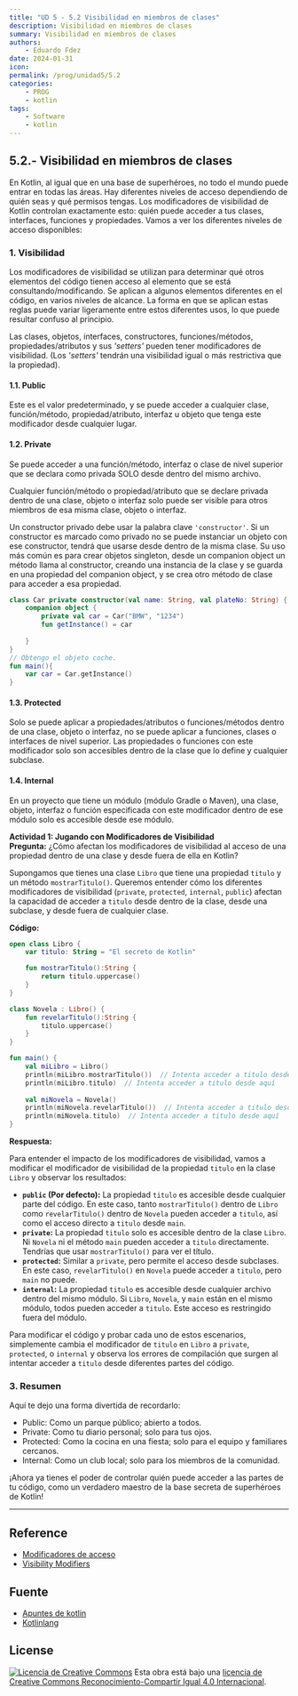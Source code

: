 ```yaml
---
title: "UD 5 - 5.2 Visibilidad en miembros de clases"
description: Visibilidad en miembros de clases
summary: Visibilidad en miembros de clases
authors:
    - Eduardo Fdez
date: 2024-01-31
icon:   
permalink: /prog/unidad5/5.2
categories:
    - PROG
    - kotlin
tags:
    - Software
    - kotlin
---
```

## 5.2.- Visibilidad en miembros de clases

En Kotlin, al igual que en una base de superhéroes, no todo el mundo puede entrar en todas las áreas. Hay diferentes niveles de acceso dependiendo de quién seas y qué permisos tengas. Los modificadores de visibilidad de Kotlin controlan exactamente esto: quién puede acceder a tus clases, interfaces, funciones y propiedades. Vamos a ver los diferentes niveles de acceso disponibles:

### 1. Visibilidad

Los modificadores de visibilidad se utilizan para determinar qué otros elementos del código tienen acceso al elemento que se está consultando/modificando. Se aplican a algunos elementos diferentes en el código, en varios niveles de alcance. La forma en que se aplican estas reglas puede variar ligeramente entre estos diferentes usos, lo que puede resultar confuso al principio.

Las clases, objetos, interfaces, constructores, funciones/métodos, propiedades/atributos y sus _'setters'_ pueden tener modificadores de visibilidad. (Los _'setters'_ tendrán una visibilidad igual o más restrictiva que la propiedad).

#### 1.1. Public

Este es el valor predeterminado, y se puede acceder a cualquier clase, función/método, propiedad/atributo, interfaz u objeto que tenga este modificador desde cualquier lugar.

#### 1.2. Private

Se puede acceder a una función/método, interfaz o clase de nivel superior que se declara como privada SOLO desde dentro del mismo archivo.

Cualquier función/método o propiedad/atributo que se declare privada dentro de una clase, objeto o interfaz solo puede ser visible para otros miembros de esa misma clase, objeto o interfaz.

Un constructor privado debe usar la palabra clave `'constructor'`. Si un constructor es marcado como privado no se puede instanciar un objeto con ese constructor, tendrá que usarse desde dentro de la misma clase. Su uso más común es para crear objetos singleton, desde un companion object un método llama al constructor, creando una instancia de la clase y se guarda en una propiedad del companion object, y se crea otro método de clase para acceder a esa propiedad.

```kotlin
class Car private constructor(val name: String, val plateNo: String) {
    companion object {
        private val car = Car("BMW", "1234")
        fun getInstance() = car
      
    }
}
// Obtengo el objeto coche. 
fun main(){
    var car = Car.getInstance()
}
```

#### 1.3. Protected

Solo se puede aplicar a propiedades/atributos o funciones/métodos dentro de una clase, objeto o interfaz, no se puede aplicar a funciones, clases o interfaces de nivel superior. Las propiedades o funciones con este modificador solo son accesibles dentro de la clase que lo define y cualquier subclase.

#### 1.4. Internal

En un proyecto que tiene un módulo (módulo Gradle o Maven), una clase, objeto, interfaz o función especificada con este modificador dentro de ese módulo solo es accesible desde ese módulo.

**Actividad 1: Jugando con Modificadores de Visibilidad**   
**Pregunta:** ¿Cómo afectan los modificadores de visibilidad al acceso de una propiedad dentro de una clase y desde fuera de ella en Kotlin?

Supongamos que tienes una clase `Libro` que tiene una propiedad `titulo` y un método `mostrarTitulo()`. Queremos entender cómo los diferentes modificadores de visibilidad (`private`, `protected`, `internal`, `public`) afectan la capacidad de acceder a `titulo` desde dentro de la clase, desde una subclase, y desde fuera de cualquier clase.  

**Código:**

```Kotlin
open class Libro {
    var titulo: String = "El secreto de Kotlin"

    fun mostrarTitulo():String {
        return titulo.uppercase()
    }
}

class Novela : Libro() {
    fun revelarTitulo():String {
        titulo.uppercase()
    }
}

fun main() {
    val miLibro = Libro()
    println(miLibro.mostrarTitulo())  // Intenta acceder a titulo desde aquí
    println(miLibro.titulo)  // Intenta acceder a titulo desde aquí
  
    val miNovela = Novela()
    println(miNovela.revelarTitulo())  // Intenta acceder a titulo desde aquí
    println(miNovela.titulo)  // Intenta acceder a titulo desde aquí
}
```

**Respuesta:**

Para entender el impacto de los modificadores de visibilidad, vamos a modificar el modificador de visibilidad de la propiedad `titulo` en la clase `Libro` y observar los resultados:

* **`public` (Por defecto):** La propiedad `titulo` es accesible desde cualquier parte del código. En este caso, tanto `mostrarTitulo()` dentro de `Libro` como `revelarTitulo()` dentro de `Novela` pueden acceder a `titulo`, así como el acceso directo a `titulo` desde `main`.
* **`private`:** La propiedad `titulo` solo es accesible dentro de la clase `Libro`. Ni `Novela` ni el método `main` pueden acceder a `titulo` directamente. Tendrías que usar `mostrarTitulo()` para ver el título.
* **`protected`:** Similar a `private`, pero permite el acceso desde subclases. En este caso, `revelarTitulo()` en `Novela` puede acceder a `titulo`, pero `main` no puede.
* **`internal`:** La propiedad `titulo` es accesible desde cualquier archivo dentro del mismo módulo. Si `Libro`, `Novela`, y `main` están en el mismo módulo, todos pueden acceder a `titulo`. Este acceso es restringido fuera del módulo.

Para modificar el código y probar cada uno de estos escenarios, simplemente cambia el modificador de `titulo` en `Libro` a `private`, `protected`, o `internal` y observa los errores de compilación que surgen al intentar acceder a `titulo` desde diferentes partes del código.

### 3. Resumen

Aquí te dejo una forma divertida de recordarlo:

* Public: Como un parque público; abierto a todos.
* Private: Como tu diario personal; solo para tus ojos.
* Protected: Como la cocina en una fiesta; solo para el equipo y familiares cercanos.
* Internal: Como un club local; solo para los miembros de la comunidad.

¡Ahora ya tienes el poder de controlar quién puede acceder a las partes de tu código, como un verdadero maestro de la base secreta de superhéroes de Kotlin!

---

## Reference

* [Modificadores de acceso](https://kotlinlang.org/docs/visibility-modifiers.html)
* [Visibility Modifiers](https://www.baeldung.com/kotlin/visibility-modifiers)

## Fuente

* [Apuntes de kotlin](https://github.com/alxgcrz/_kotlin_)
* [Kotlinlang](https://kotlinlang.org)

## License

[![Licencia de Creative Commons](https://i.creativecommons.org/l/by-sa/4.0/80x15.png)](http://creativecommons.org/licenses/by-sa/4.0/)
Esta obra está bajo una [licencia de Creative Commons Reconocimiento-Compartir Igual 4.0 Internacional](http://creativecommons.org/licenses/by-sa/4.0/).
